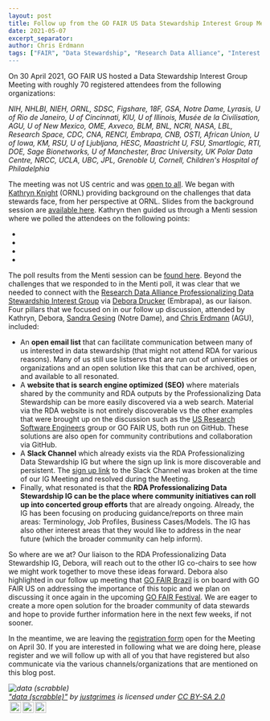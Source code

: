 ```yaml
---
layout: post
title: Follow up from the GO FAIR US Data Stewardship Interest Group Meeting and Next Steps
date: 2021-05-07
excerpt_separator: 
author: Chris Erdmann
tags: ["FAIR", "Data Stewardship", "Research Data Alliance", "Interest Group", “data", "stewardship"]
---
```


On 30 April 2021, GO FAIR US hosted a Data Stewardship Interest Group Meeting with roughly 70 registered attendees from the following organizations:

_NIH, NHLBI, NIEH, ORNL, SDSC, Figshare, 18F, GSA, Notre Dame, Lyrasis, U of Rio de Janeiro, U of Cincinnati, KIU, U of Illinois, Musée de la Civilisation, AGU, U of New Mexico, OME, Axveco, BLM, BNL, NCRI, NASA, LBL, Research Space, CDC, CNA, RENCI, Embrapa, CNB, OSTI, African Union, U of Iowa, KM, RSU, U of Ljubljana, HESC, Maastricht U, FSU, Smartlogic, RTI, DOE, Sage Bionetworks, U of Manchester, Brac University, UK Polar Data Centre, NRCC, UCLA, UBC, JPL, Grenoble U, Cornell, Children's Hospital of Philadelphia_

The meeting was not US centric and was [open to all](https://twitter.com/gofairus/status/1384817439758770179?s=20). We began with [Kathryn Knight](https://www.linkedin.com/in/kathrynknight1/) (ORNL) providing background on the challenges that data stewards face, from her perspective at ORNL. Slides from the background session are [available here](GO-FAIR-US-Data-Stewardship-IG.pdf). Kathryn then guided us through a Menti session where we polled the attendees on the following points:

-
-
-
-

The poll results from the Menti session can be [found here](). Beyond the challenges that we responded to in the Menti poll, it was clear that we needed to connect with the [Research Data Alliance Professionalizing Data Stewardship Interest Group](https://rd-alliance.org/groups/professionalising-data-stewardship-ig) via [Debora Drucker](https://www.linkedin.com/in/debora-drucker) (Embrapa), as our liaison. Four pillars that we focused on in our follow up discussion, attended by Kathryn, Debora, [Sandra Gesing](http://sandra-gesing.com/) (Notre Dame), and [Chris Erdmann](https://www.linkedin.com/in/christopher-erdmann-1213a456/) (AGU), included:

- An **open email list** that can facilitate communication between many of us interested in data stewardship (that might not attend RDA for various reasons). Many of us still use listservs that are run out of universities or organizations and an open solution like this that can be archived, open, and available to all resonated. 
- A **website that is search engine optimized (SEO)** where materials shared by the community and RDA outputs by the Professionalizing Data Stewardship can be more easily discovered via a web search. Material via the RDA website is not entirely discoverable vs the other examples that were brought up on the discussion such as the [US Research Software Engineers](https://us-rse.org/) group or GO FAIR US, both run on GitHub. These solutions are also open for community contributions and collaboration via GitHub. 
- A **Slack Channel** which already exists via the RDA Professionalizing Data Stewardship IG but where the sign up link is more discoverable and persistent. The [sign up link](https://join.slack.com/t/rdadatastewardship/shared_invite/zt-p198ribm-ympM9eh_tqmF14GbC4QALg) to the Slack Channel was broken at the time of our IG Meeting and resolved during the Meeting. 
- Finally, what resonated is that the **RDA Professionalizing Data Stewardship IG can be the place where community initiatives can roll up into concerted group efforts** that are already ongoing. Already, the IG has been focusing on producing guidance/reports on three main areas: Terminology, Job Profiles, Business Cases/Models. The IG has also other interest areas that they would like to address in the near future (which the broader community can help inform).

So where are we at? Our liaison to the RDA Professionalizing Data Stewardship IG, Debora, will reach out to the other IG co-chairs to see how we might work together to move these ideas forward. Debora also highlighted in our follow up meeting that [GO FAIR Brazil](https://www.go-fair.org/go-fair-initiative/go-fair-offices/go-fair-brazil-office/) is on board with GO FAIR US on addressing the importance of this topic and we plan on discussing it once again in the upcoming [GO FAIR Festival](https://www.go-fair.org/events/fair-festival-2021/). We are eager to create a more open solution for the broader community of data stewards and hope to provide further information here in the next few weeks, if not sooner.

In the meantime, we are leaving the [registration form](https://t.co/pdbAq4ROU5?amp=1) open for the Meeting on April 30. If you are interested in following what we are doing here, please register and we will follow up with all of you that have registered but also communicate via the various channels/organizations that are mentioned on this blog post.


<p style="font-size: 0.9rem;font-style: italic;"><img style="display: block;" src="https://live.staticflickr.com/8170/8016192302_0e9c4b7170_b.jpg" alt="data (scrabble)"><a href="https://www.flickr.com/photos/44718928@N00/8016192302">"data (scrabble)"</a><span> by <a href="https://www.flickr.com/photos/44718928@N00">justgrimes</a></span> is licensed under <a href="https://creativecommons.org/licenses/by-sa/2.0/?ref=ccsearch&atype=html" style="margin-right: 5px;">CC BY-SA 2.0</a><a href="https://creativecommons.org/licenses/by-sa/2.0/?ref=ccsearch&atype=html" target="_blank" rel="noopener noreferrer" style="display: inline-block;white-space: none;margin-top: 2px;margin-left: 3px;height: 22px !important;"><img style="height: inherit;margin-right: 3px;display: inline-block;" src="https://search.creativecommons.org/static/img/cc_icon.svg?image_id=2562ab40-31c6-447c-b695-5bda7c4a89ec" /><img style="height: inherit;margin-right: 3px;display: inline-block;" src="https://search.creativecommons.org/static/img/cc-by_icon.svg" /><img style="height: inherit;margin-right: 3px;display: inline-block;" src="https://search.creativecommons.org/static/img/cc-sa_icon.svg" /></a></p>

